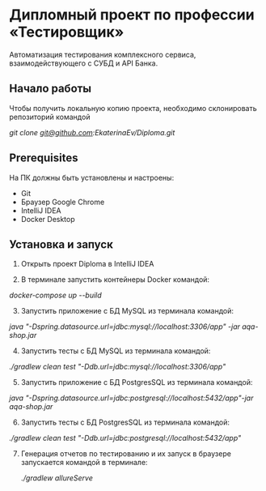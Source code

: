 # Дипломный проект по профессии «Тестировщик»

Автоматизация тестирования комплексного сервиса, взаимодействующего с СУБД и API Банка.

## Начало работы

Чтобы получить локальную копию проекта, необходимо склонировать репозиторий командой 

*git clone git@github.com:EkaterinaEv/Diploma.git*


## Prerequisites

На ПК должны быть установлены и настроены:

- Git
- Браузер Google Chrome
- IntelliJ IDEA
- Docker Desktop

## Установка и запуск

1. Открыть проект Diploma в IntelliJ IDEA

2. В терминале запустить контейнеры Docker командой:
   
*docker-compose up --build*

3. Запустить приложение с БД MySQL из терминала командой:

*java "-Dspring.datasource.url=jdbc:mysql://localhost:3306/app" -jar aqa-shop.jar*

4. Запустить тесты с БД MySQL из терминала командой:
   
*./gradlew clean test "-Ddb.url=jdbc:mysql://localhost:3306/app"*

5. Запустить приложение с БД PostgresSQL из терминала командой:
   
*java "-Dspring.datasource.url=jdbc:postgresql://localhost:5432/app"-jar aqa-shop.jar*

6. Запустить тесты с БД PostgresSQL из терминала командой:
    
*./gradlew clean test "-Ddb.url=jdbc:postgresql://localhost:5432/app"*

7. Генерация отчетов по тестированию и их запуск в браузере запускается командой в терминале:

   *./gradlew allureServe*
